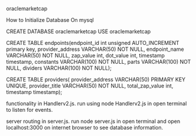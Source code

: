 oraclemarketcap


How to Initialize Database
On mysql

CREATE DATABASE oraclemarketcap
USE oraclemarketcap

CREATE TABLE endpoints(endpoint_id int unsigned AUTO_INCREMENT primary key,
provider_address VARCHAR(50) NOT NULL,
endpoint_name VARCHAR(50) NOT NULL,
zap_value int,
dot_value int,
timestamp timestamp,
constants VARCHAR(100) NOT NULL,
parts VARCHAR(100) NOT NULL,
dividers VARCHAR(100) NOT NULL);

CREATE TABLE providers(
provider_address VARCHAR(50) PRIMARY KEY UNIQUE,
provider_title VARCHAR(50) NOT NULL,
total_zap_value int,
timestamp timestamp); 

functionality in Handlerv2.js. run using
node Handlerv2.js
in open terminal to listen for events.

server routing in server.js. run
node server.js
in open terminal and open localhost:3000 on internet browser to see database information.